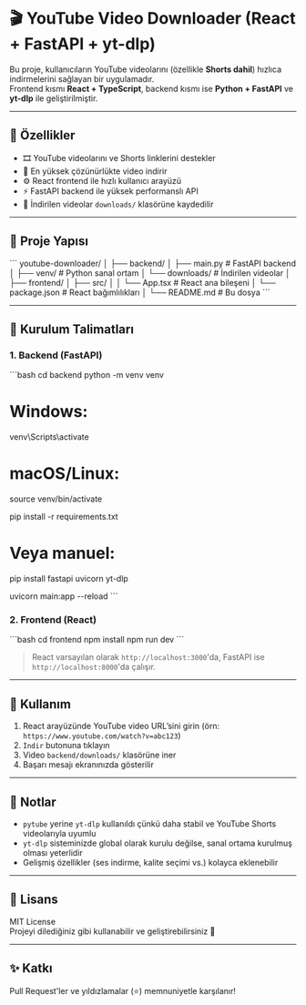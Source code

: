 # 🎬 YouTube Video Downloader (React + FastAPI + yt-dlp)

Bu proje, kullanıcıların YouTube videolarını (özellikle **Shorts dahil**) hızlıca indirmelerini sağlayan bir uygulamadır.  
Frontend kısmı **React + TypeScript**, backend kısmı ise **Python + FastAPI** ve **yt-dlp** ile geliştirilmiştir.

---

## 🚀 Özellikler

- 🎞️ YouTube videolarını ve Shorts linklerini destekler  
- 💾 En yüksek çözünürlükte video indirir  
- ⚙️ React frontend ile hızlı kullanıcı arayüzü  
- ⚡ FastAPI backend ile yüksek performanslı API  
- 📁 İndirilen videolar `downloads/` klasörüne kaydedilir

---

## 🧱 Proje Yapısı

\`\`\`
youtube-downloader/
│
├── backend/
│   ├── main.py          # FastAPI backend
│   ├── venv/            # Python sanal ortam
│   └── downloads/       # İndirilen videolar
│
├── frontend/
│   ├── src/
│   │   └── App.tsx      # React ana bileşeni
│   └── package.json     # React bağımlılıkları
│
└── README.md            # Bu dosya
\`\`\`

---

## 🔧 Kurulum Talimatları

### 1. Backend (FastAPI)

\`\`\`bash
cd backend
python -m venv venv
# Windows:
venv\Scripts\activate
# macOS/Linux:
source venv/bin/activate

pip install -r requirements.txt
# Veya manuel:
pip install fastapi uvicorn yt-dlp

uvicorn main:app --reload
\`\`\`

### 2. Frontend (React)

\`\`\`bash
cd frontend
npm install
npm run dev
\`\`\`

> React varsayılan olarak `http://localhost:3000`'da, FastAPI ise `http://localhost:8000`'da çalışır.

---

## 🧪 Kullanım

1. React arayüzünde YouTube video URL’sini girin (örn: `https://www.youtube.com/watch?v=abc123`)
2. `İndir` butonuna tıklayın
3. Video `backend/downloads/` klasörüne iner
4. Başarı mesajı ekranınızda gösterilir

---

## 📌 Notlar

- `pytube` yerine `yt-dlp` kullanıldı çünkü daha stabil ve YouTube Shorts videolarıyla uyumlu
- `yt-dlp` sisteminizde global olarak kurulu değilse, sanal ortama kurulmuş olması yeterlidir
- Gelişmiş özellikler (ses indirme, kalite seçimi vs.) kolayca eklenebilir

---

## 📄 Lisans

MIT License  
Projeyi dilediğiniz gibi kullanabilir ve geliştirebilirsiniz 🎉

---

## ✨ Katkı

Pull Request'ler ve yıldızlamalar (⭐) memnuniyetle karşılanır!
